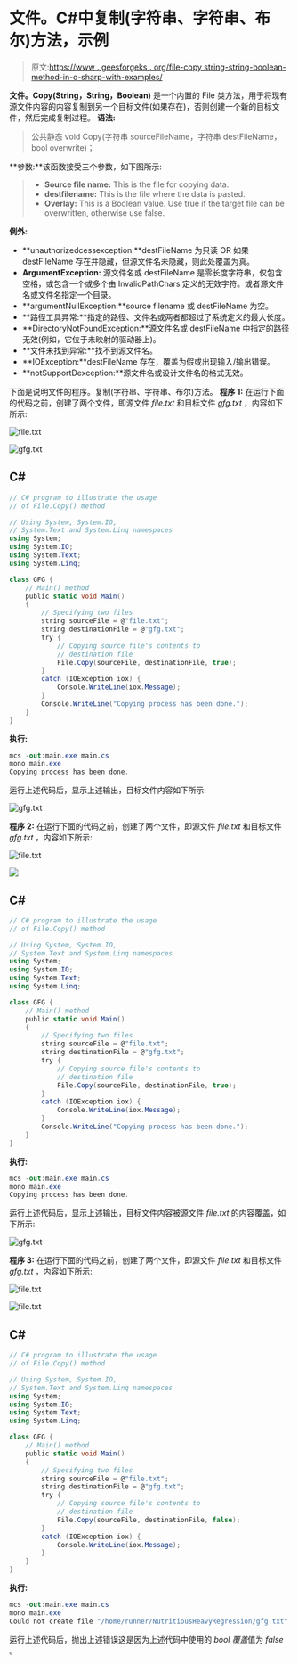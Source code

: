 # 文件。C#中复制(字符串、字符串、布尔)方法，示例

> 原文:[https://www . geesforgeks . org/file-copy string-string-boolean-method-in-c-sharp-with-examples/](https://www.geeksforgeeks.org/file-copystring-string-boolean-method-in-c-sharp-with-examples/)

**文件。Copy(String，String，Boolean)** 是一个内置的 File 类方法，用于将现有源文件内容的内容复制到另一个目标文件(如果存在)，否则创建一个新的目标文件，然后完成复制过程。
**语法:**

> 公共静态 void Copy(字符串 sourceFileName，字符串 destFileName，bool overwrite)；

**参数:**该函数接受三个参数，如下图所示:

> *   **Source file name:** This is the file for copying data.
> *   **destfilename:** This is the file where the data is pasted.
> *   **Overlay:** This is a Boolean value. Use true if the target file can be overwritten, otherwise use false.

**例外:**

*   **unauthorizedcessexception:**destFileName 为只读 OR 如果 destFileName 存在并隐藏，但源文件名未隐藏，则此处覆盖为真。
*   **ArgumentException:** 源文件名或 destFileName 是零长度字符串，仅包含空格，或包含一个或多个由 InvalidPathChars 定义的无效字符。或者源文件名或文件名指定一个目录。
*   **argumentNullException:**source filename 或 destFileName 为空。
*   **路径工具异常:**指定的路径、文件名或两者都超过了系统定义的最大长度。
*   **DirectoryNotFoundException:**源文件名或 destFileName 中指定的路径无效(例如，它位于未映射的驱动器上)。
*   **文件未找到异常:**找不到源文件名。
*   **IOException:**destFileName 存在，覆盖为假或出现输入/输出错误。
*   **notSupportDexception:**源文件名或设计文件名的格式无效。

下面是说明文件的程序。复制(字符串、字符串、布尔)方法。
**程序 1:** 在运行下面的代码之前，创建了两个文件，即源文件 *file.txt* 和目标文件 *gfg.txt* ，内容如下所示:

![file.txt](img/ef542751250dd3132ff0093624432dc1.png)

![gfg.txt](img/19aec66550342a217eba8559a864dce2.png)

## C#

```cs
// C# program to illustrate the usage
// of File.Copy() method

// Using System, System.IO,
// System.Text and System.Linq namespaces
using System;
using System.IO;
using System.Text;
using System.Linq;

class GFG {
    // Main() method
    public static void Main()
    {
        // Specifying two files
        string sourceFile = @"file.txt";
        string destinationFile = @"gfg.txt";
        try {
            // Copying source file's contents to
            // destination file
            File.Copy(sourceFile, destinationFile, true);
        }
        catch (IOException iox) {
            Console.WriteLine(iox.Message);
        }
        Console.WriteLine("Copying process has been done.");
    }
}
```

**执行:**

```cs
mcs -out:main.exe main.cs
mono main.exe
Copying process has been done.
```

运行上述代码后，显示上述输出，目标文件内容如下所示:

![gfg.txt](img/40e285f28a79f84649077eac7390e45d.png)

**程序 2:** 在运行下面的代码之前，创建了两个文件，即源文件 *file.txt* 和目标文件 *gfg.txt* ，内容如下所示:

![file.txt](img/ef542751250dd3132ff0093624432dc1.png)

![](img/c033f794ab666c1b9124af25ced6bdfd.png)

## C#

```cs
// C# program to illustrate the usage
// of File.Copy() method

// Using System, System.IO,
// System.Text and System.Linq namespaces
using System;
using System.IO;
using System.Text;
using System.Linq;

class GFG {
    // Main() method
    public static void Main()
    {
        // Specifying two files
        string sourceFile = @"file.txt";
        string destinationFile = @"gfg.txt";
        try {
            // Copying source file's contents to
            // destination file
            File.Copy(sourceFile, destinationFile, true);
        }
        catch (IOException iox) {
            Console.WriteLine(iox.Message);
        }
        Console.WriteLine("Copying process has been done.");
    }
}
```

**执行:**

```cs
mcs -out:main.exe main.cs
mono main.exe
Copying process has been done.
```

运行上述代码后，显示上述输出，目标文件内容被源文件 *file.txt* 的内容覆盖，如下所示:

![gfg.txt](img/40e285f28a79f84649077eac7390e45d.png)

**程序 3:** 在运行下面的代码之前，创建了两个文件，即源文件 *file.txt* 和目标文件 *gfg.txt* ，内容如下所示:

![file.txt](img/ef542751250dd3132ff0093624432dc1.png)

![file.txt](img/c033f794ab666c1b9124af25ced6bdfd.png)

## C#

```cs
// C# program to illustrate the usage
// of File.Copy() method

// Using System, System.IO,
// System.Text and System.Linq namespaces
using System;
using System.IO;
using System.Text;
using System.Linq;

class GFG {
    // Main() method
    public static void Main()
    {
        // Specifying two files
        string sourceFile = @"file.txt";
        string destinationFile = @"gfg.txt";
        try {
            // Copying source file's contents to
            // destination file
            File.Copy(sourceFile, destinationFile, false);
        }
        catch (IOException iox) {
            Console.WriteLine(iox.Message);
        }
    }
}
```

**执行:**

```cs
mcs -out:main.exe main.cs
mono main.exe
Could not create file "/home/runner/NutritiousHeavyRegression/gfg.txt". File already exists.
```

运行上述代码后，抛出上述错误这是因为上述代码中使用的 *bool 覆盖*值为 *false* 。